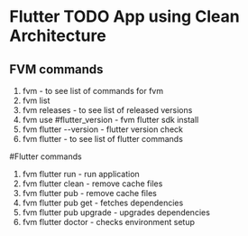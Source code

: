 # Flutter TODO App using Clean Architecture

## FVM commands

<ol>
    <li>fvm - to see list of commands for fvm</li>
    <li>fvm list</li>
    <li>fvm releases - to see list of released versions</li>
    <li>fvm use #flutter_version - fvm flutter sdk install</li>
    <li>fvm flutter --version - flutter version check</li>
    <li>fvm flutter - to see list of flutter commands</li>
</ol>

#Flutter commands

<ol>
<li>fvm flutter run - run application</li>
<li>fvm flutter clean - remove cache files</li>
<li>fvm flutter pub - remove cache files</li>
<li>fvm flutter pub get - fetches dependencies</li>
<li>fvm flutter pub upgrade - upgrades dependencies</li>
<li>fvm flutter doctor - checks environment setup</li>
</ol>
